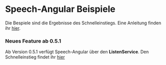 # Speech-Angular Beispiele

Die Bespiele sind die Ergebnisse des Schnelleinstiegs.
Eine Anleitung finden ihr [hier](./../docs/QuickStart.md).


### Neues Feature ab 0.5.1

Ab Version 0.5.1 verfügt Speech-Angular über den **ListenService**.
Den Schnelleinstieg findet ihr [hier](./../docs/QuickStart-Listen.md)
